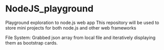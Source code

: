 # NodeJS_playground
Playground exploration to node.js web app
This repository will be used to store mini projects for both node.js and other web frameworks

File System: Grabbed json array from local file and iteratively displaying them as bootstrap cards.
